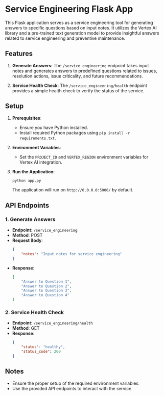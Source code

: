 # Service Engineering Flask App

This Flask application serves as a service engineering tool for generating answers to specific questions based on input notes. It utilizes the Vertex AI library and a pre-trained text generation model to provide insightful answers related to service engineering and preventive maintenance.

## Features

1. **Generate Answers**: The `/service_engineering` endpoint takes input notes and generates answers to predefined questions related to issues, resolution actions, issue criticality, and future recommendations.

2. **Service Health Check**: The `/service_engineering/health` endpoint provides a simple health check to verify the status of the service.

## Setup

1. **Prerequisites**:
    - Ensure you have Python installed.
    - Install required Python packages using `pip install -r requirements.txt`.

2. **Environment Variables**:
    - Set the `PROJECT_ID` and `VERTEX_REGION` environment variables for Vertex AI integration.

3. **Run the Application**:
    ```bash
    python app.py
    ```
    The application will run on `http://0.0.0.0:5000/` by default.

## API Endpoints

### 1. Generate Answers
- **Endpoint**: `/service_engineering`
- **Method**: POST
- **Request Body**:
    ```json
    {
        "notes": "Input notes for service engineering"
    }
    ```
- **Response**:
    ```json
    [
        "Answer to Question 1",
        "Answer to Question 2",
        "Answer to Question 3",
        "Answer to Question 4"
    ]
    ```

### 2. Service Health Check
- **Endpoint**: `/service_engineering/health`
- **Method**: GET
- **Response**:
    ```json
    {
        "status": "healthy",
        "status_code": 200
    }
    ```

## Notes
- Ensure the proper setup of the required environment variables.
- Use the provided API endpoints to interact with the service.
